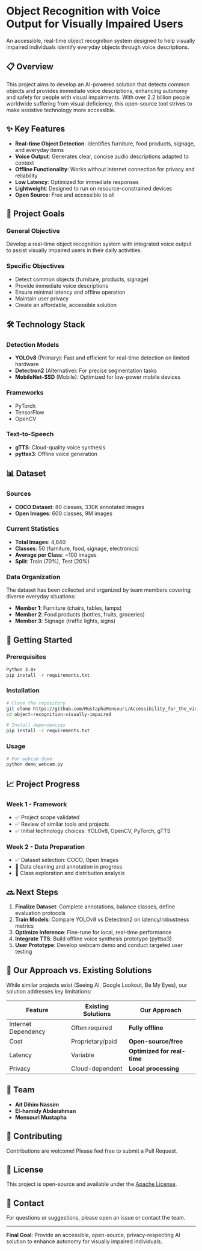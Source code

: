# Object Recognition with Voice Output for Visually Impaired Users

An accessible, real-time object recognition system designed to help visually impaired individuals identify everyday objects through voice descriptions.

## 📋 Overview

This project aims to develop an AI-powered solution that detects common objects and provides immediate voice descriptions, enhancing autonomy and safety for people with visual impairments. With over 2.2 billion people worldwide suffering from visual deficiency, this open-source tool strives to make assistive technology more accessible.

## ✨ Key Features

- **Real-time Object Detection**: Identifies furniture, food products, signage, and everyday items
- **Voice Output**: Generates clear, concise audio descriptions adapted to context
- **Offline Functionality**: Works without internet connection for privacy and reliability
- **Low Latency**: Optimized for immediate responses
- **Lightweight**: Designed to run on resource-constrained devices
- **Open Source**: Free and accessible to all

## 🎯 Project Goals

### General Objective
Develop a real-time object recognition system with integrated voice output to assist visually impaired users in their daily activities.

### Specific Objectives
- Detect common objects (furniture, products, signage)
- Provide immediate voice descriptions
- Ensure minimal latency and offline operation
- Maintain user privacy
- Create an affordable, accessible solution

## 🛠️ Technology Stack

### Detection Models
- **YOLOv8** (Primary): Fast and efficient for real-time detection on limited hardware
- **Detectron2** (Alternative): For precise segmentation tasks
- **MobileNet-SSD** (Mobile): Optimized for low-power mobile devices

### Frameworks
- PyTorch
- TensorFlow
- OpenCV

### Text-to-Speech
- **gTTS**: Cloud-quality voice synthesis
- **pyttsx3**: Offline voice generation

## 📊 Dataset

### Sources
- **COCO Dataset**: 80 classes, 330K annotated images
- **Open Images**: 600 classes, 9M images

### Current Statistics
- **Total Images**: 4,840
- **Classes**: 50 (furniture, food, signage, electronics)
- **Average per Class**: ~100 images
- **Split**: Train (70%), Test (20%)

### Data Organization
The dataset has been collected and organized by team members covering diverse everyday situations:
- **Member 1**: Furniture (chairs, tables, lamps)
- **Member 2**: Food products (bottles, fruits, groceries)
- **Member 3**: Signage (traffic lights, signs)

## 🚀 Getting Started

### Prerequisites
```bash
Python 3.8+
pip install -r requirements.txt
```

### Installation
```bash
# Clone the repository
git clone https://github.com/MustaphaMensouri/Accessibility_for_the_visually_impaired.git
cd object-recognition-visually-impaired

# Install dependencies
pip install -r requirements.txt
```

### Usage
```bash
# For webcam demo
python demo_webcam.py
```

## 📈 Project Progress

### Week 1 - Framework
- ✅ Project scope validated
- ✅ Review of similar tools and projects
- ✅ Initial technology choices: YOLOv8, OpenCV, PyTorch, gTTS

### Week 2 - Data Preparation
- ✅ Dataset selection: COCO, Open Images
- 🔄 Data cleaning and annotation in progress
- 🔄 Class exploration and distribution analysis

## 🔜 Next Steps

1. **Finalize Dataset**: Complete annotations, balance classes, define evaluation protocols
2. **Train Models**: Compare YOLOv8 vs Detectron2 on latency/robustness metrics
3. **Optimize Inference**: Fine-tune for local, real-time performance
4. **Integrate TTS**: Build offline voice synthesis prototype (pyttsx3)
5. **User Prototype**: Develop webcam demo and conduct targeted user testing

## 🌟 Our Approach vs. Existing Solutions

While similar projects exist (Seeing AI, Google Lookout, Be My Eyes), our solution addresses key limitations:

| Feature | Existing Solutions | Our Approach |
|---------|-------------------|--------------|
| Internet Dependency | Often required | **Fully offline** |
| Cost | Proprietary/paid | **Open-source/free** |
| Latency | Variable | **Optimized for real-time** |
| Privacy | Cloud-dependent | **Local processing** |

## 👥 Team

- **Ait Dihim Nassim**
- **El-hamidy Abderahman**
- **Mensouri Mustapha**

## 🤝 Contributing

Contributions are welcome! Please feel free to submit a Pull Request.

## 📝 License

This project is open-source and available under the [Apache License](LICENSE).

## 📧 Contact

For questions or suggestions, please open an issue or contact the team.

---

**Final Goal**: Provide an accessible, open-source, privacy-respecting AI solution to enhance autonomy for visually impaired individuals.
